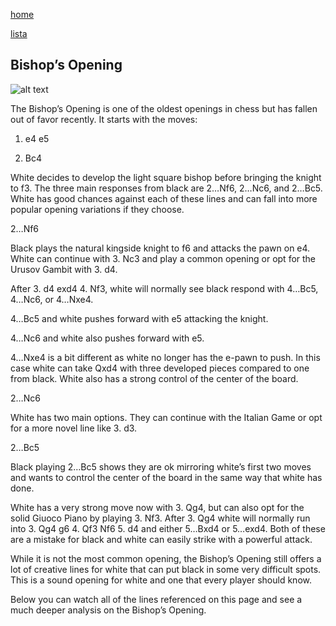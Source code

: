 [home](/zaliczeniowe1awww/)

[lista](/zaliczeniowe1awww/lista/)

## Bishop’s Opening

![alt text](https://www.thechesswebsite.com/wp-content/uploads/2021/05/bishops-chess-opening.png "Bishop’s Opening")


The Bishop’s Opening is one of the oldest openings in chess but has fallen out of favor recently. It starts with the moves:

1. e4 e5

2. Bc4

White decides to develop the light square bishop before bringing the knight to f3. The three main responses from black are 2…Nf6, 2…Nc6, and 2…Bc5. White has good chances against each of these lines and can fall into more popular opening variations if they choose. 

2…Nf6

Black plays the natural kingside knight to f6 and attacks the pawn on e4. White can continue with 3. Nc3 and play a common opening or opt for the Urusov Gambit with 3. d4. 

After 3. d4 exd4 4. Nf3, white will normally see black respond with 4…Bc5, 4…Nc6, or 4…Nxe4. 

4…Bc5 and white pushes forward with e5 attacking the knight.

4…Nc6 and white also pushes forward with e5.

4…Nxe4 is a bit different as white no longer has the e-pawn to push. In this case white can take Qxd4 with three developed pieces compared to one from black. White also has a strong control of the center of the board. 

2…Nc6

White has two main options. They can continue with the Italian Game or opt for a more novel line like 3. d3. 

2…Bc5

Black playing 2…Bc5 shows they are ok mirroring white’s first two moves and wants to control the center of the board in the same way that white has done. 

White has a very strong move now with 3. Qg4, but can also opt for the solid Giuoco Piano by playing 3. Nf3. After 3. Qg4 white will normally run into 3. Qg4 g6 4. Qf3 Nf6 5. d4 and either 5…Bxd4 or 5…exd4. Both of these are a mistake for black and white can easily strike with a powerful attack. 



While it is not the most common opening, the Bishop’s Opening still offers a lot of creative lines for white that can put black in some very difficult spots. This is a sound opening for white and one that every player should know. 

Below you can watch all of the lines referenced on this page and see a much deeper analysis on the Bishop’s Opening.


